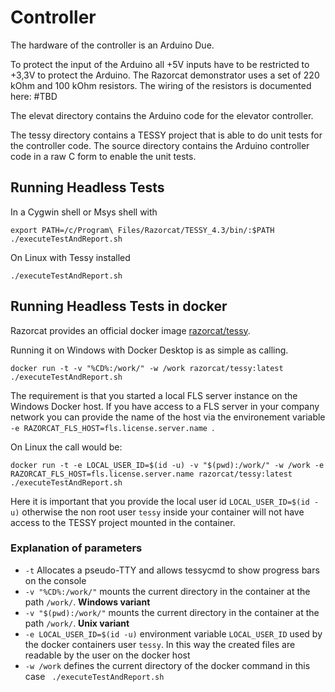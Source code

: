 # Controller

The hardware of the controller is an Arduino Due. 

To protect the input of the Arduino all +5V inputs have to be restricted to +3,3V to protect the Arduino. The Razorcat demonstrator uses a set of 220 kOhm and 100 kOhm resistors. The wiring of the resistors is documented here:
#TBD

The elevat directory contains the Arduino code for the elevator controller.

The tessy directory contains a TESSY project that is able to do unit tests for the controller code. The source directory contains the Arduino controller code in a raw C form to enable the unit tests.


## Running Headless Tests

In a Cygwin shell or Msys shell with 

```
export PATH=/c/Program\ Files/Razorcat/TESSY_4.3/bin/:$PATH
./executeTestAndReport.sh
```

On Linux with Tessy installed

```
./executeTestAndReport.sh
```
## Running Headless Tests in docker

Razorcat provides an official docker image [razorcat/tessy](https://hub.docker.com/r/razorcat/tessy). 

Running it on Windows with Docker Desktop is as simple as calling. 

```
docker run -t -v "%CD%:/work/" -w /work razorcat/tessy:latest ./executeTestAndReport.sh

````

The requirement is that you started a local FLS server instance on the Windows Docker host. If you have access to a FLS server in your company network you can provide the name of the host via the environement variable `-e RAZORCAT_FLS_HOST=fls.license.server.name `.


On Linux the call would be:

```
docker run -t -e LOCAL_USER_ID=$(id -u) -v "$(pwd):/work/" -w /work -e  RAZORCAT_FLS_HOST=fls.license.server.name razorcat/tessy:latest ./executeTestAndReport.sh
```

Here it is important that you provide the local user id `LOCAL_USER_ID=$(id -u)` otherwise the non root user `tessy` inside your container will not have access to the TESSY project mounted in the container.


### Explanation of parameters

* `-t` Allocates a pseudo-TTY and allows tessycmd to show progress bars on the console
* `-v "%CD%:/work/"` mounts the current directory in the container at the path `/work/`. **Windows variant**
* `-v "$(pwd):/work/"` mounts the current directory in the container at the path `/work/`. **Unix variant**
* `-e LOCAL_USER_ID=$(id -u)` environment variable `LOCAL_USER_ID` used by the docker containers user `tessy`. In this way the created files are readable by the user on the docker host
* `-w /work` defines the current directory of the docker command in this case ` ./executeTestAndReport.sh`
